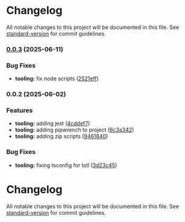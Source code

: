 # Changelog

All notable changes to this project will be documented in this file. See [standard-version](https://github.com/conventional-changelog/standard-version) for commit guidelines.

### [0.0.3](https://github.com/dihgg/zomboid-mod-template/compare/v0.0.2...v0.0.3) (2025-06-11)


### Bug Fixes

* **tooling:** fix node scripts ([2521eff](https://github.com/dihgg/zomboid-mod-template/commit/2521eff71e17d8da55fe0bc75d929d85bb22bbfa))

### 0.0.2 (2025-06-02)

### Features

-   **tooling:** adding jest ([4cddef7](https://github.com/dihgg/zomboid-mod-template/commit/4cddef7a8b7ed16a9f6e38b35a8d2e8b6e80e676))
-   **tooling:** adding pipwrench to project ([6c3a342](https://github.com/dihgg/zomboid-mod-template/commit/6c3a34273078f39d15287b4e047aa203aaac1083))
-   **tooling:** adding zip scripts ([9461840](https://github.com/dihgg/zomboid-mod-template/commit/94618407321eb7b55ce14c5006f3ef8016e43009))

### Bug Fixes

-   **tooling:** fixing tsconfig for tstl ([3d23c45](https://github.com/dihgg/zomboid-mod-template/commit/3d23c457f6d02eaca424570a81052a4fdeeacd88))

# Changelog

All notable changes to this project will be documented in this file. See [standard-version](https://github.com/conventional-changelog/standard-version) for commit guidelines.
